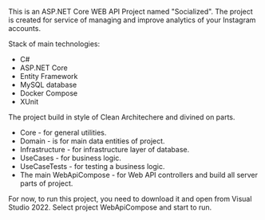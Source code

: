 This is an ASP.NET Core WEB API Project named "Socialized". The project is created for service of managing and improve analytics of your Instagram accounts.

Stack of main technologies:
- C#
- ASP.NET Core
- Entity Framework
- MySQL database
- Docker Compose
- XUnit

The project build in style of Clean Architechere and divined on parts. 
- Core - for general utilities.
- Domain - is for main data entities of project.
- Infrastructure - for infrastructure layer of database.
- UseCases - for business logic.
- UseCaseTests - for testing a business logic.
- The main WebApiCompose - for Web API controllers and build all server parts of project.
   
For now, to run this project, you need to download it and open from Visual Studio 2022. Select project WebApiCompose and start to run.
